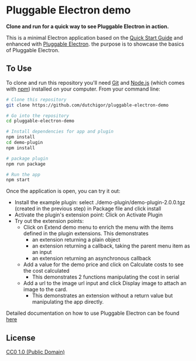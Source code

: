 # Pluggable Electron demo

**Clone and run for a quick way to see Pluggable Electron in action.**

This is a minimal Electron application based on the [Quick Start Guide](https://electronjs.org/docs/tutorial/quick-start)
and enhanced with [Pluggable Electron](https://github.com/dutchigor/pluggable-electron). the purpose is to showcase the basics of Pluggable Electron.

## To Use

To clone and run this repository you'll need [Git](https://git-scm.com) and [Node.js](https://nodejs.org/en/download/) (which comes with [npm](http://npmjs.com)) installed on your computer. From your command line:

```bash
# Clone this repository
git clone https://github.com/dutchigor/pluggable-electron-demo

# Go into the repository
cd pluggable-electron-demo

# Install dependencies for app and plugin
npm install
cd demo-plugin
npm install

# package plugin
npm run package

# Run the app
npm start
```

Once the application is open, you can try it out:

- Install the example plugin: select ./demo-plugin/demo-plugin-2.0.0.tgz (created in the previous step) in Package file and click install
- Activate the plugin's extension point: Click on Activate Plugin
- Try out the extension points:
  - Click on Extend demo menu to enrich the menu with the items defined in the plugin extensions. This demonstrates
    - an extension returning a plain object
    - an extension returning a callback, taking the parent menu item as an input
    - an extension returning an asynchronous callback
  - Add a value for the demo price and click on Calculate costs to see the cost calculated
    - This demonstrates 2 functions manipulating the cost in serial
  - Add a url to the image url input and click Display image to attach an image to the card.
    - This demonstrates an extension without a return value but manipulating the app directly.

Detailed documentation on how to use Pluggable Electron can be found [here](https://github.com/dutchigor/pluggable-electron/wiki)

## License

[CC0 1.0 (Public Domain)](LICENSE.md)
